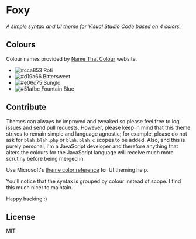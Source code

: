 # Foxy

_A simple syntax and UI theme for Visual Studio Code based on 4 colors._

## Colours

Colour names provided by [Name That Colour](http://chir.ag/projects/name-that-color/) website.

- ![#cca853](https://placehold.it/15/5c6370/000000?text=+) Roti
- ![#d19a66](https://placehold.it/15/d19a66/000000?text=+) Bittersweet
- ![#e06c75](https://placehold.it/15/e06c75/000000?text=+) Sunglo
- ![#51afbc](https://placehold.it/15/56b6c2/000000?text=+) Fountain Blue

## Contribute

Themes can always be improved and tweaked so please feel free to log issues and
send pull requests. However, please keep in mind that this theme strives to
remain simple and language agnostic; for example, please do not ask for
`blah.blah.php` or `blah.blah.c` scopes to be added. Also, and this is purely
personal, I'm a JavaScript developer and therefore anything that alters the
colours for the JavaScript language will receive much more scrutiny before being
merged in.

Use Microsoft's
[theme color reference](https://code.visualstudio.com/docs/getstarted/theme-color-reference)
for UI theming help.

You'll notice that the syntax is grouped by colour instead of scope. I find this
much nicer to maintain.

Happy hacking :)

## License

MIT
